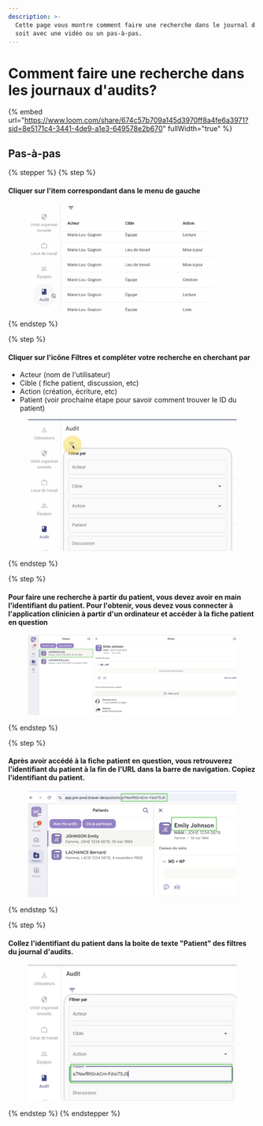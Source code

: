 ```yaml
---
description: >-
  Cette page vous montre comment faire une recherche dans le journal d'audits,
  soit avec une vidéo ou un pas-à-pas.
---
```


# Comment faire une recherche dans les journaux d'audits?

{% embed url="https://www.loom.com/share/674c57b709a145d3970ff8a4fe6a3971?sid=8e5171c4-3441-4de9-a1e3-649578e2b670" fullWidth="true" %}

## Pas-à-pas

{% stepper %}
{% step %}
#### Cliquer sur l'item correspondant dans le menu de gauche

<div align="left"><figure><img src="../../.gitbook/assets/CleanShot 2025-01-04 at 09.50.25@2x.png" alt="" width="375"><figcaption></figcaption></figure></div>
{% endstep %}

{% step %}
#### Cliquer sur l'icône Filtres et compléter votre recherche en cherchant par

* Acteur (nom de l'utilisateur)
* Cible ( fiche patient, discussion, etc)
* Action (création, écriture, etc)
* Patient (voir prochaine étape pour savoir comment trouver le ID du patient)

<figure><img src="../../.gitbook/assets/CleanShot 2025-01-04 at 09.54.28@2x.png" alt=""><figcaption></figcaption></figure>
{% endstep %}

{% step %}
#### Pour faire une recherche à partir du patient, vous devez avoir en main l'identifiant du patient. Pour l'obtenir, vous devez vous connecter à l'application clinicien à partir d'un ordinateur et accéder à la fiche patient en question

<div align="left"><figure><img src="../../.gitbook/assets/CleanShot 2025-01-04 at 10.02.59@2x.png" alt="" width="563"><figcaption></figcaption></figure></div>
{% endstep %}

{% step %}
#### Après avoir accédé à la fiche patient en question, vous retrouverez l'identifiant du patient à la fin de l'URL dans la barre de navigation. Copiez l'identifiant du patient.

<div align="left"><figure><img src="../../.gitbook/assets/CleanShot 2025-01-04 at 10.01.24@2x.png" alt="" width="563"><figcaption></figcaption></figure></div>
{% endstep %}

{% step %}
#### Collez l'identifiant du patient dans la boite de texte "Patient" des filtres du journal d'audits.

<div align="left"><figure><img src="../../.gitbook/assets/CleanShot 2025-01-04 at 10.27.23@2x.png" alt="" width="563"><figcaption></figcaption></figure></div>
{% endstep %}
{% endstepper %}
